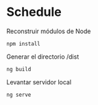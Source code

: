 # Schedule


Reconstruir módulos de Node
```
npm install
```
Generar el directorio /dist
```
ng build
```

Levantar servidor local
```
ng serve
```